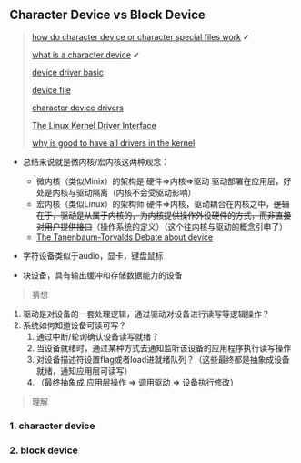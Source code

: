 ## Character Device vs Block Device
> [how do character device or character special files work](https://unix.stackexchange.com/questions/37829/how-do-character-device-or-character-special-files-work) ✔
> 
> [what is a character device](https://askubuntu.com/questions/1021394/what-is-a-character-device) ✔
>
> [device driver basic](https://tldp.org/LDP/khg/HyperNews/get/devices/basics.html)
>
> [device file](https://en.wikipedia.org/wiki/Device_file)
>
> [character device drivers](https://linux-kernel-labs.github.io/refs/heads/master/labs/device_drivers.html)
>
> [The Linux Kernel Driver Interface](https://github.com/torvalds/linux/blob/master/Documentation/process/stable-api-nonsense.rst)
>
> [why is good to have all drivers in the kernel](https://www.reddit.com/r/linuxquestions/comments/ke76qa/why_is_it_good_to_have_all_drivers_in_the_kernel/?rdt=54989&onetap_auto=true&one_tap=true)
* 总结来说就是微内核/宏内核这两种观念：
   * 微内核（类似Minix）的架构是 硬件=>内核=>驱动 驱动部署在应用层，好处是内核与驱动隔离（内核不会受驱动影响）
   * 宏内核（类似Linux）的架构师 硬件=>内核，驱动耦合在内核之中，~~逻辑在于，驱动是从属于内核的，为内核提供操作外设硬件的方式，而非直接对用户提供接口~~（操作系统的定义）（这个往内核与驱动的概念引申了）
   * [The Tanenbaum-Torvalds Debate about device](https://www.oreilly.com/openbook/opensources/book/appa.html)



* 字符设备类似于audio，显卡，键盘鼠标
* 块设备，具有输出缓冲和存储数据能力的设备 

> 猜想
1. 驱动是对设备的一套处理逻辑，通过驱动对设备进行读写等逻辑操作？
2. 系统如何知道设备可读可写？
   1. 通过中断/轮询确认设备读写就绪？
   2. 当设备就绪时，通过某种方式去通知监听该设备的应用程序执行读写操作
   3. 对设备描述符设置flag或者load进就绪队列？（这些最终都是抽象成设备就绪，通知应用层可读写）
   4. （最终抽象成 应用层操作 => 调用驱动 => 设备执行修改）



> 理解
### 1. character device

### 2. block device